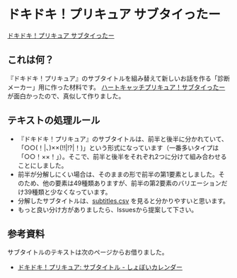 # ドキドキ！プリキュア サブタイったー #
[ドキドキ！プリキュア サブタイったー](http://shindanmaker.com/440125)

## これは何？ ##
『ドキドキ！プリキュア』のサブタイトルを組み替えて新しいお話を作る「診断メーカー」用に作った材料です。
[ハートキャッチプリキュア！サブタイったー](http://shindanmaker.com/85490)が面白かったので、真似して作りました。

## テキストの処理ルール ##
* 『ドキドキ！プリキュア』のサブタイトルは、前半と後半に分かれていて、「○○(！|、)××(!!|!?|！)」という形式になっています（一番多いタイプは「○○！××！」）。そこで、前半と後半をそれぞれ2つに分けて組み合わせることにしました。
* 前半が分解しにくい場合は、そのままの形で前半の第1要素としました。そのため、他の要素は49種類ありますが、前半の第2要素のバリエーションだけ39種類と少なくなっています。
* 分解したサブタイトルは、[subtitles.csv](https://github.com/sakuramochi0/doki-doki-precure-subtitle-maker/blob/master/subtitles.csv) を見ると分かりやすいと思います。
* もっと良い分け方がありましたら、Issuesから提案して下さい。

## 参考資料 ##
サブタイトルのテキストは次のページからお借りました。
* [ドキドキ！プリキュア: サブタイトル - しょぼいカレンダー](http://cal.syoboi.jp/tid/2887/subtitle)
